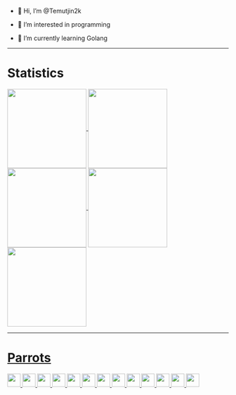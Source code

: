- 👋 Hi, I’m @Temutjin2k
  
- 👀 I’m interested in programming
- 🌱 I’m currently learning Golang

--- 

# Statistics

<a href="https://github.com/Temutjin2k">
<img align="center" src="http://github-profile-summary-cards.vercel.app/api/cards/stats?username=Temutjin2k&theme=aura" height="180em" />
<img align="center" src="http://github-profile-summary-cards.vercel.app/api/cards/most-commit-language?username=Temutjin2k&theme=aura" height="180em" />
<img align="center" src="http://github-profile-summary-cards.vercel.app/api/cards/repos-per-language?username=Temutjin2k&theme=aura" height="180em" />
<img align="center" src="http://github-profile-summary-cards.vercel.app/api/cards/productive-time?username=Temutjin2k&theme=aura" height="180em" />
<img align="center" src="http://github-profile-summary-cards.vercel.app/api/cards/profile-details?username=Temutjin2k&theme=aura" height="180em" />


---

# Parrots

<div>
    <img src="https://cultofthepartyparrot.com/flags/hd/kazakhstanparrot.gif" width="30" height="30">
    <img src="https://cultofthepartyparrot.com/guests/hd/partygopher.gif" width="30" height="30">
    <img src="https://cultofthepartyparrot.com//parrots/wave1parrot.gif" width="30" height="30">
    <img src="https://cultofthepartyparrot.com//parrots/wave2parrot.gif" width="30" height="30">
    <img src="https://cultofthepartyparrot.com//parrots/wave3parrot.gif" width="30" height="30">
    <img src="https://cultofthepartyparrot.com//parrots/wave4parrot.gif" width="30" height="30">
    <img src="https://cultofthepartyparrot.com//parrots/wave5parrot.gif" width="30" height="30">
    <img src="https://cultofthepartyparrot.com//parrots/wave6parrot.gif" width="30" height="30">
    <img src="https://cultofthepartyparrot.com//parrots/wave7parrot.gif" width="30" height="30">
    <img src="https://cultofthepartyparrot.com//parrots/wave8parrot.gif" width="30" height="30">
    <img src="https://cultofthepartyparrot.com//parrots/wave9parrot.gif" width="30" height="30">
    <img src="https://cultofthepartyparrot.com/guests/hd/partygopher.gif" width="30" height="30">
    <img src="https://cultofthepartyparrot.com/flags/hd/kazakhstanparrot.gif" width="30" height="30">
</div>

<!---
Zeron1ca/Zeron1ca is a ✨ special ✨ repository because its `README.md` (this file) appears on your GitHub profile.
You can click the Preview link to take a look at your changes.
--->
